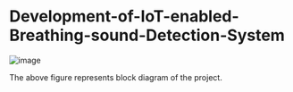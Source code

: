 # Development-of-IoT-enabled-Breathing-sound-Detection-System

![image](https://github.com/user-attachments/assets/000c5019-84e2-41bf-b90e-ac4f735ddd70)

The above figure represents block diagram of the project. 
